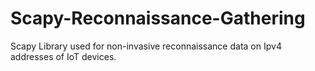 # Scapy-Reconnaissance-Gathering
Scapy Library used for non-invasive reconnaissance data on Ipv4 addresses of IoT devices.
